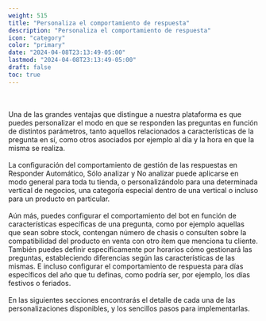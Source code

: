 ```yaml
---
weight: 515
title: "Personaliza el comportamiento de respuesta"
description: "Personaliza el comportamiento de respuesta"
icon: "category"
color: "primary"
date: "2024-04-08T23:13:49-05:00"
lastmod: "2024-04-08T23:13:49-05:00"
draft: false
toc: true
---
```

<br></br>
Una de las grandes ventajas que distingue a nuestra plataforma es que puedes personalizar el modo en que se responden las preguntas en función de distintos parámetros, tanto aquellos relacionados a características de la pregunta en sí, como otros asociados por ejemplo al día y la hora en que la misma se realiza.<br></br>
La configuración del comportamiento de gestión de las respuestas en Responder Automático, Sólo analizar y No analizar puede aplicarse en modo general para toda tu tienda, o personalizándolo para una determinada vertical de negocios, una categoría especial dentro de una vertical o incluso para un producto en particular. 
<br></br>
Aún más, puedes configurar el comportamiento del bot en función de características específicas de una pregunta, como por ejemplo aquellas que sean sobre stock, contengan número de chasis o consulten sobre la compatibilidad del producto en venta con otro ítem que menciona tu cliente.
También puedes definir específicamente por horarios cómo gestionará las preguntas, estableciendo diferencias según las características de las mismas. E incluso configurar el comportamiento de respuesta para días específicos del año que tu definas, como podría ser, por ejemplo, los días festivos o feriados.
<br></br>
En las siguientes secciones encontrarás el detalle de cada una de las personalizaciones disponibles, y los sencillos pasos para implementarlas.

